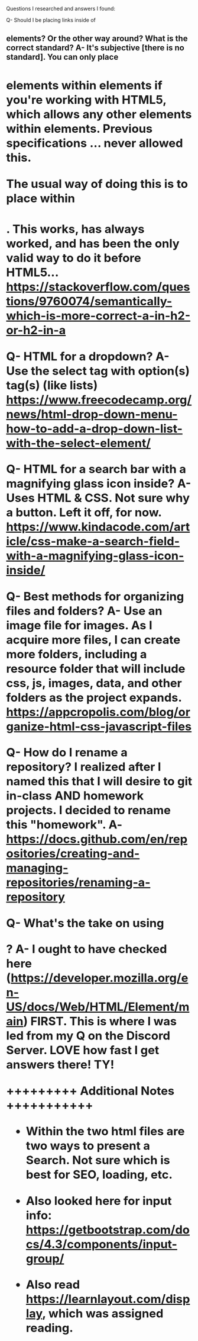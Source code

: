 Questions I researched and answers I found:

Q- Should I be placing links <a> inside of <h2> elements? Or the other way around? What is the correct standard?
A- It's subjective [there is no standard]. You can only place <h2> elements within <a> elements if you're working with HTML5, which allows any other elements within <a> elements. Previous specifications ... never allowed this.

The usual way of doing this is to place <a> within <h2>. This works, has always worked, and has been the only valid way to do it before HTML5...
https://stackoverflow.com/questions/9760074/semantically-which-is-more-correct-a-in-h2-or-h2-in-a


Q- HTML for a dropdown?
A- Use the select tag with option(s) tag(s) (like lists)
https://www.freecodecamp.org/news/html-drop-down-menu-how-to-add-a-drop-down-list-with-the-select-element/


Q- HTML for a search bar with a magnifying glass icon inside?
A- Uses HTML & CSS. Not sure why a button. Left it off, for now. 
https://www.kindacode.com/article/css-make-a-search-field-with-a-magnifying-glass-icon-inside/


Q- Best methods for organizing files and folders?
A- Use an image file for images. As I acquire more files, I can create more folders, including a resource folder that will include css, js, images, data, and other folders as the project expands.
https://appcropolis.com/blog/organize-html-css-javascript-files

Q- How do I rename a repository?
I realized after I named this that I will desire to git in-class AND homework projects. I decided to rename this "homework".
A- https://docs.github.com/en/repositories/creating-and-managing-repositories/renaming-a-repository


Q- What's the take on using <main>? 
A- I ought to have checked here (https://developer.mozilla.org/en-US/docs/Web/HTML/Element/main) FIRST. This is where I was led from my Q on the Discord Server. LOVE how fast I get answers there! TY!

+++++++++ Additional Notes +++++++++++

* Within the two html files are two ways to present a Search. Not sure which is best for SEO, loading, etc.

* Also looked here for input info: https://getbootstrap.com/docs/4.3/components/input-group/

* Also read https://learnlayout.com/display, which was assigned reading.